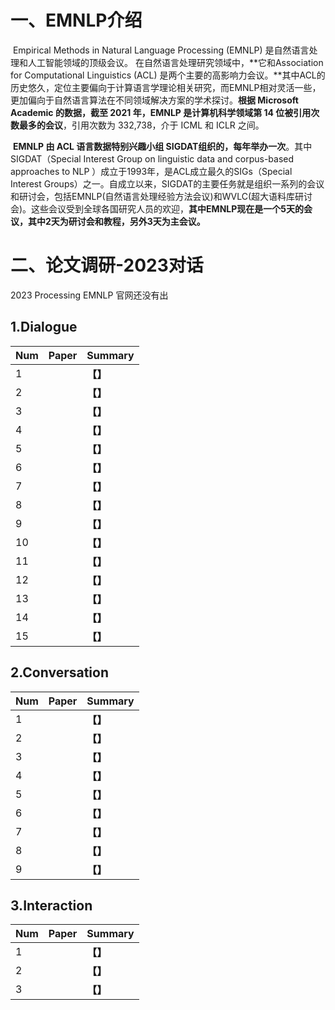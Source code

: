 # 一、EMNLP介绍

​	Empirical Methods in Natural Language Processing (EMNLP) 是自然语言处理和人工智能领域的顶级会议。 在自然语言处理研究领域中，**它和Association for Computational Linguistics (ACL) 是两个主要的高影响力会议。**其中ACL的历史悠久，定位主要偏向于计算语言学理论相关研究，而EMNLP相对灵活一些，更加偏向于自然语言算法在不同领域解决方案的学术探讨。**根据 Microsoft Academic 的数据，截至 2021 年，EMNLP 是计算机科学领域第 14 位被引用次数最多的会议**，引用次数为 332,738，介于 ICML 和 ICLR 之间。

​	**EMNLP 由 ACL 语言数据特别兴趣小组 SIGDAT组织的，每年举办一次**。其中SIGDAT（Special Interest Group on linguistic data and corpus-based approaches to NLP ）成立于1993年，是ACL成立最久的SIGs（Special Interest Groups）之一。自成立以来，SIGDAT的主要任务就是组织一系列的会议和研讨会，包括EMNLP(自然语言处理经验方法会议)和WVLC(超大语料库研讨会)。这些会议受到全球各国研究人员的欢迎，**其中EMNLP现在是一个5天的会议，其中2天为研讨会和教程，另外3天为主会议。**



# 二、论文调研-2023对话

 2023 Processing EMNLP 官网还没有出



## 1.Dialogue

| Num  | Paper | Summary  |
| ---- | ----- | -------- |
| 1    | []()  | **【】** |
| 2    | []()  | **【】** |
| 3    | []()  | **【】** |
| 4    | []()  | **【】** |
| 5    | []()  | **【】** |
| 6    | []()  | **【】** |
| 7    | []()  | **【】** |
| 8    | []()  | **【】** |
| 9    | []()  | **【】** |
| 10   | []()  | **【】** |
| 11   | []()  | **【】** |
| 12   | []()  | **【】** |
| 13   | []()  | **【】** |
| 14   | []()  | **【】** |
| 15   | []()  | **【】** |

## 2.Conversation

| Num  | Paper | Summary  |
| ---- | ----- | -------- |
| 1    | []()  | **【】** |
| 2    | []()  | **【】** |
| 3    | []()  | **【】** |
| 4    | []()  | **【】** |
| 5    | []()  | **【】** |
| 6    | []()  | **【】** |
| 7    | []()  | **【】** |
| 8    | []()  | **【】** |
| 9    | []()  | **【】** |



## 3.Interaction

| Num  | Paper | Summary  |
| ---- | ----- | -------- |
| 1    | []()  | **【】** |
| 2    | []()  | **【】** |
| 3    | []()  | **【】** |

